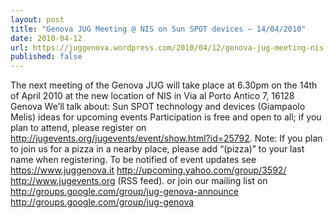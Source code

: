 ```yaml
---
layout: post
title: "Genova JUG Meeting @ NIS on Sun SPOT devices – 14/04/2010"
date: 2010-04-12
url: https://juggenova.wordpress.com/2010/04/12/genova-jug-meeting-nis-on-sun-spot-devices-14042010/
published: false 
---
```


The next meeting of the Genova JUG will take place at 6.30pm on the 14th of April 2010 at the new location of NIS in Via al Porto Antico 7, 16128 Genova We’ll talk about: Sun SPOT technology and devices (Giampaolo Melis) ideas for upcoming events Participation is free and open to all; if you plan to attend, please register on http://jugevents.org/jugevents/event/show.html?id=25792. Note: If you plan to join us for a pizza in a nearby place, please add “(pizza)” to your last name when registering. To be notified of event updates see https://www.juggenova.it http://upcoming.yahoo.com/group/3592/ http://www.jugevents.org (RSS feed). or join our mailing list on http://groups.google.com/group/jug-genova-announce http://groups.google.com/group/jug-genova 
